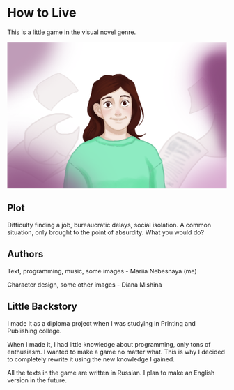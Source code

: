 # How to Live

This is a little game in the visual novel genre.

![Main character image](./public/about.png)

## Plot

Difficulty finding a job, bureaucratic delays, social isolation. A common situation, only brought to the point of absurdity. What you would do?

## Authors

Text, programming, music, some images - Mariia Nebesnaya (me)

Character design, some other images - Diana Mishina

## Little Backstory

I made it as a diploma project when I was studying in Printing and Publishing college.

When I made it, I had little knowledge about programming, only tons of enthusiasm. I wanted to make a game no matter what. This is why I decided to completely rewrite it using the new knowledge I gained.

All the texts in the game are written in Russian. I plan to make an English version in the future.
